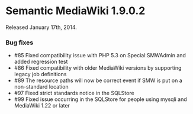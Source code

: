 # Semantic MediaWiki 1.9.0.2

Released January 17th, 2014.

### Bug fixes

* #85 Fixed compatibility issue with PHP 5.3 on Special:SMWAdmin and added regression test
* #86 Fixed compatibility with older MediaWiki versions by supporting legacy job definitions
* #89 The resource paths will now be correct event if SMW is put on a non-standard location
* #97 Fixed strict standards notice in the SQLStore
* #99 Fixed issue occurring in the SQLStore for people using mysqli and MediaWiki 1.22 or later